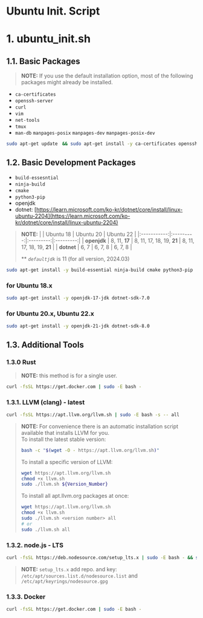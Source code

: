 # Ubuntu Init. Script

# 1. ubuntu_init.sh

## 1.1. Basic Packages

> **NOTE:** If you use the default installation option, most of the following packages might already be installed.

- `ca-certificates`
- `openssh-server`
- `curl`
- `vim`
- `net-tools`
- `tmux`
- `man-db` `manpages-posix` `manpages-dev` `manpages-posix-dev`

```sh
sudo apt-get update　&& sudo apt-get install -y ca-certificates openssh-server curl vim net-tools tmux man-db manpages-posix manpages-dev manpages-posix-dev
```

## 1.2. Basic Development Packages

- `build-essesntial`
- `ninja-build`
- `cmake`
- `python3-pip`
- openjdk
- dotnet: [https://learn.microsoft.com/ko-kr/dotnet/core/install/linux-ubuntu-2204](https://learn.microsoft.com/ko-kr/dotnet/core/install/linux-ubuntu-2204)

> **NOTE:**
> |             | Ubuntu 18 | Ubuntu 20 | Ubuntu 22 |
> |:-----------:|:---------:|:---------:|:---------:|
> | **openjdk** | 8, 11, **17** | 8, 11, 17, 18, 19, **21** | 8, 11, 17, 18, 19, **21** |
> | **dotnet**  | 6, 7      | 6, 7, 8   | 6, 7, 8   |
> 
> \*\* _`defaultjdk`_ is 11 (for all version, 2024.03)

```sh
sudo apt-get install -y build-essential ninja-build cmake python3-pip
```

### for Ubuntu 18.x

```sh
sudo apt-get install -y openjdk-17-jdk dotnet-sdk-7.0
```

### for Ubuntu 20.x, Ubuntu 22.x

```sh
sudo apt-get install -y openjdk-21-jdk dotnet-sdk-8.0
```

## 1.3. Additional Tools

### 1.3.0 Rust

> **NOTE:** this method is for a single user.

```sh
curl -fsSL https://get.docker.com | sudo -E bash -
```

### 1.3.1. LLVM (clang) - latest

```sh
curl -fsSL https://apt.llvm.org/llvm.sh | sudo -E bash -s -- all
```

> **NOTE:**
> For convenience there is an automatic installation script available that installs LLVM for you.<br/>
> To install the latest stable version:
> ```sh
> bash -c "$(wget -O - https://apt.llvm.org/llvm.sh)"
> ```
> To install a specific version of LLVM:
> ```sh
> wget https://apt.llvm.org/llvm.sh
> chmod +x llvm.sh
> sudo ./llvm.sh ${Version_Number}
> ```
> To install all apt.llvm.org packages at once:
> ```sh
> wget https://apt.llvm.org/llvm.sh
> chmod +x llvm.sh
> sudo ./llvm.sh <version number> all
> # or
> sudo ./llvm.sh all
> ```

### 1.3.2. node.js - LTS

```sh
curl -fsSL https://deb.nodesource.com/setup_lts.x | sudo -E bash - && sudo apt-get install -y nodejs
```

> **NOTE:** `setup_lts.x` add repo. and key: `/etc/apt/sources.list.d/nodesource.list` and `/etc/apt/keyrings/nodesource.gpg`

### 1.3.3. Docker

```sh
curl -fsSL https://get.docker.com | sudo -E bash -
```
